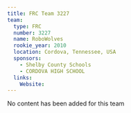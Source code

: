 ```yaml
---
title: FRC Team 3227
team:
  type: FRC
  number: 3227
  name: RoboWolves
  rookie_year: 2010
  location: Cordova, Tennessee, USA
  sponsors:
    - Shelby County Schools
    - CORDOVA HIGH SCHOOL
  links:
    Website: 
---
```

No content has been added for this team